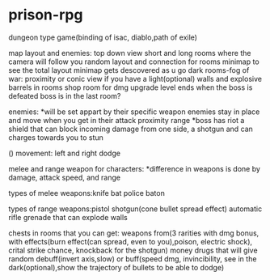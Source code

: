 # prison-rpg
 
dungeon type game(binding of isac, diablo,path of exile)

map layout and enemies:
top down view short and long rooms where the camera will follow you random layout and connection for rooms minimap to see the total layout minimap gets descovered as u go dark rooms-fog of war: proximity or conic view if you have a light(optional) walls and explosive barrels in rooms shop room for dmg upgrade level ends when the boss is defeated boss is in the last room?

enemies:
*will be set appart by their specific weapon enemies stay in place and move when you get in their attack proximity range *boss has riot a shield that can block incoming damage from one side, a shotgun and can charges towards you to stun

() movement:
left and right dodge

melee and range weapon for characters:
*difference in weapons is done by damage, attack speed, and range

types of melee weapons:knife bat police baton

types of range weapons:pistol shotgun(cone bullet spread effect) automatic rifle grenade that can explode walls

chests in rooms that you can get: weapons from(3 rarities with dmg bonus, with effects(burn effect(can spread, even to you),poison, electric shock), crital strike chance, knockback for the shotgun) money drugs that will give random debuff(invert axis,slow) or buff(speed dmg, invincibility, see in the dark(optional),show the trajectory of bullets to be able to dodge)

